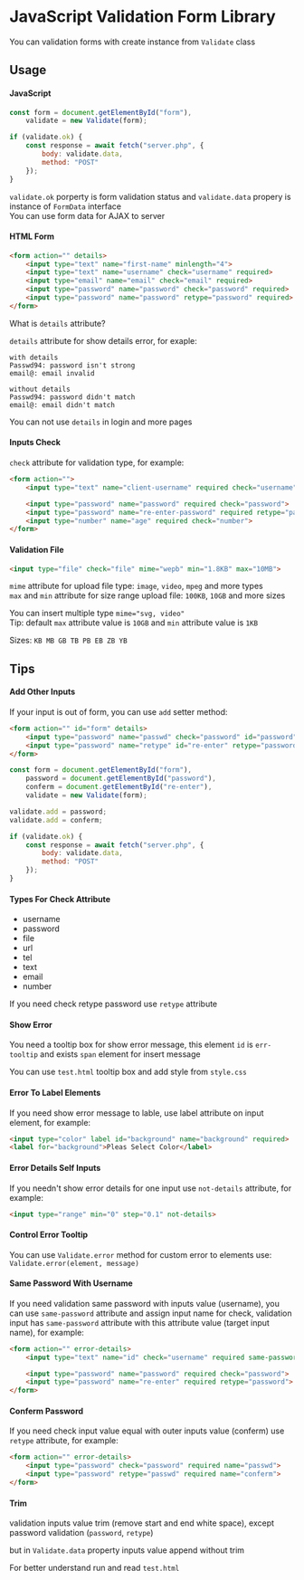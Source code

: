 JavaScript Validation Form Library
==================================

You can validation forms with create instance from `Validate` class

## Usage


#### JavaScript

```js
const form = document.getElementById("form"),
    validate = new Validate(form);

if (validate.ok) {
    const response = await fetch("server.php", {
        body: validate.data,
        method: "POST"
    });
}
```

`validate.ok` porperty is form validation status and `validate.data` propery is instance of `FormData` interface  
You can use form data for AJAX to server


#### HTML Form

```html
<form action="" details>
    <input type="text" name="first-name" minlength="4">
    <input type="text" name="username" check="username" required>
    <input type="email" name="email" check="email" required>
    <input type="password" name="password" check="password" required>
    <input type="password" name="password" retype="password" required>
</form>
```

What is `details` attribute?

`details` attribute for show details error, for exaple:

```
with details
Passwd94: password isn't strong
email@: email invalid
```

```
without details
Passwd94: password didn't match
email@: email didn't match
```

You can not use `details` in login and more pages


#### Inputs Check

`check` attribute for validation type, for example:

```html
<form action="">
    <input type="text" name="client-username" required check="username">

    <input type="password" name="password" required check="password">
    <input type="password" name="re-enter-password" required retype="password">
    <input type="number" name="age" required check="number">
</form>
```


#### Validation File

```html
<input type="file" check="file" mime="wepb" min="1.8KB" max="10MB">
```

`mime` attribute for upload file type: `image`, `video`, `mpeg` and more types  
`max` and `min` attribute for size range upload file: `100KB`, `10GB` and more sizes

You can insert multiple type `mime="svg, video"`  
Tip: default `max` attribute value is `10GB` and `min` attribute value is `1KB`

Sizes: `KB MB GB TB PB EB ZB YB`


## Tips


#### Add Other Inputs

If your input is out of form, you can use `add` setter method:

```html
<form action="" id="form" details>
    <input type="password" name="passwd" check="password" id="password">
    <input type="password" name="retype" id="re-enter" retype="password">
</form>
```

```js
const form = document.getElementById("form"),
    password = document.getElementById("password"),
    conferm = document.getElementById("re-enter"),
    validate = new Validate(form);

validate.add = password;
validate.add = conferm;

if (validate.ok) {
    const response = await fetch("server.php", {
        body: validate.data,
        method: "POST"
    });
}
```


#### Types For Check Attribute

* username
* password
* file
* url
* tel
* text
* email
* number

If you need check retype password use `retype` attribute


#### Show Error

You need a tooltip box for show error message, this element `id` is `err-tooltip`
and exists `span` element for insert message

You can use `test.html` tooltip box and add style from `style.css`


#### Error To Label Elements

If you need show error message to lable, use label attribute on input element, for example:

```html
<input type="color" label id="background" name="background" required>
<label for="background">Pleas Select Color</label>
```


#### Error Details Self Inputs

If you needn't show error details for one input use `not-details` attribute, for example:

```html
<input type="range" min="0" step="0.1" not-details>
```


#### Control Error Tooltip

You can use `Validate.error` method for custom error to elements
use: `Validate.error(element, message)`


#### Same Password With Username

If you need validation same password with inputs value (username), you can use `same-password`
attribute and assign input name for check,
validation input has `same-password` attribute with this attribute value (target input name), for example:

```html
<form action="" error-details>
    <input type="text" name="id" check="username" required same-password="password">

    <input type="password" name="password" required check="password">
    <input type="password" name="re-enter" required retype="password">
</form>
```


#### Conferm Password

If you need check input value equal with outer inputs value (conferm) use `retype` attribute,
for example:

```html
<form action="" error-details>
    <input type="password" check="password" required name="passwd">
    <input type="password" retype="passwd" required name="conferm">
</form>
```


#### Trim

validation inputs value trim (remove start and end white space), except
password validation (`password`, `retype`)

but in `Validate.data` property inputs value append without trim


For better understand run and read `test.html`